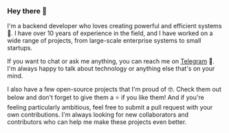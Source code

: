### Hey there 👋


I'm a backend developer who loves creating powerful and efficient systems 💪. I have over 10 years of experience in the field, and I have worked on a wide range of projects, from large-scale enterprise systems to small startups.
    
<!-- 
Right now, I'm working at [Assisted Mindfulness](https://github.com/Assisted-Mindfulness), where I get to work on amazing projects that help people improve their mental health and wellbeing 🧠. I'm passionate about using technology for good, and I'm always looking for new ways to make a difference.

In my free time, I enjoy taking photos and sharing them on [Instagram](https://www.instagram.com/anaubat/) 📷. I love capturing the beauty of the world around us, and sharing those moments with others.
-->

If you want to chat or ask me anything, you can reach me on [Telegram](https://t.me/tabuna) 💬. I'm always happy to talk about technology or anything else that's on your mind.

I also have a few open-source projects that I'm proud of 🤓. Check them out below and don't forget to give them a :star: if you like them! And if you're feeling particularly ambitious, feel free to submit a pull request with your own contributions. I'm always looking for new collaborators and contributors who can help me make these projects even better.



<!--
### Hi there 👋

I love developing backend.

- ⚡ I’m currently working at [Assisted Mindfulness](https://github.com/Assisted-Mindfulness).
- 📷 Want to see me? See on [Instagram](https://www.instagram.com/anaubat/).
- 💬 You can reach me via Telegram [@tabuna](https://t.me/tabuna).


- ⚡ I’m currently working at [SMI2](https://smi2.net/).
- 📷 Want to see me? See on [Instagram](https://www.instagram.com/anaubat/).
- 🎮 You can play with me [DOTA2](https://www.opendota.com/players/72303558/overview).
- 💬 You can reach me via Telegram [@tabuna](https://t.me/tabuna).


- 🌱 I’m currently learning ...
- 👯 I’m looking to collaborate on ...
- 🤔 I’m looking for help with ...
- 💬 Ask me about ...
- 😄 Pronouns: ...
- ⚡ Fun fact: ...


Check my open-source projects :point_down:, and if you like them, give them a :star: or submit a PR.
-->




<!--

<p>
    <a href="https://orchid.software/" target="_blank"><img src="https://raw.githubusercontent.com/orchidsoftware/art/master/our-projects/orchid.png" width="250" style="max-width: 33.333%"></a>
    <a href="https://sajya.github.io/" target="_blank"><img src="https://raw.githubusercontent.com/orchidsoftware/art/master/our-projects/sajya.png" width="250" style="max-width: 33.333%"></a>
    <a href="https://cagilo.github.io/" target="_blank"><img src="https://raw.githubusercontent.com/orchidsoftware/art/master/our-projects/cagilo.png" width="250" style="max-width: 33.333%"></a>
</p>

-->
